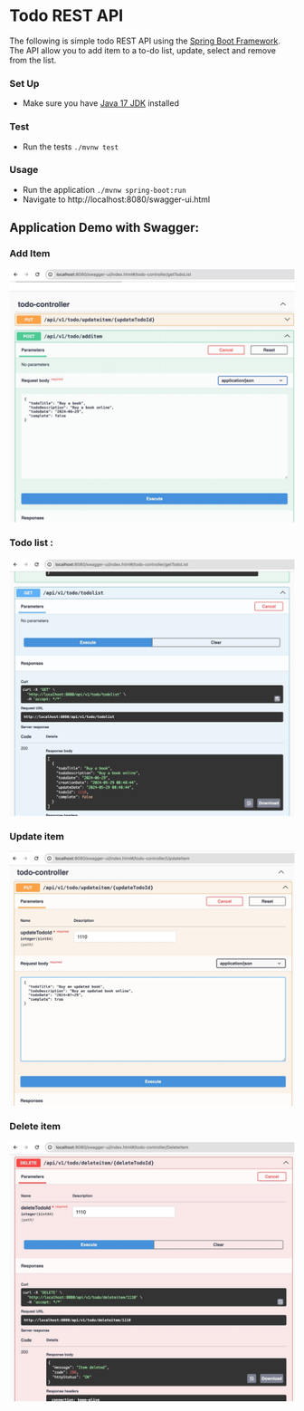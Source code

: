# Todo REST API


The following is simple todo REST API using the [Spring Boot Framework](https://spring.io/projects/spring-boot). The API allow you to
add item to a to-do list, update, select and remove from the list.

### Set Up
* Make sure you have [Java 17 JDK](https://docs.aws.amazon.com/corretto/latest/corretto-17-ug/downloads-list.html) installed

### Test
* Run the tests `./mvnw test`

### Usage
* Run the application `./mvnw spring-boot:run`
* Navigate to http://localhost:8080/swagger-ui.html

##  Application Demo with Swagger:

### Add  Item
<img src="https://github.com/pairing4good/Todo-REST-API-Spring-Boot/blob/master/readme/additem.jpg?raw=true"  alt="Demo screen postman">

### Todo list :
<img src="https://github.com/pairing4good/Todo-REST-API-Spring-Boot/blob/master/readme/todolist.jpg?raw=true"  alt="Demo screen postman">

### Update item
<img src="https://github.com/pairing4good/Todo-REST-API-Spring-Boot/blob/master/readme/updateItem.jpg?raw=true"  alt="Demo screen postman">

### Delete item
<img src="https://github.com/pairing4good/Todo-REST-API-Spring-Boot/blob/master/readme/deleteItem.jpg?raw=true"  alt="Demo screen postman">




